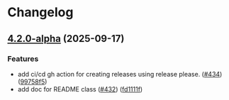 # Changelog

## [4.2.0-alpha](https://github.com/Altinn/altinn-authorization-tmp/compare/Altinn.Authorization.PEP-v4.1.3-alpha...Altinn.Authorization.PEP-v4.2.0-alpha) (2025-09-17)


### Features

* add ci/cd gh action for creating releases using release please. ([#434](https://github.com/Altinn/altinn-authorization-tmp/issues/434)) ([99758f5](https://github.com/Altinn/altinn-authorization-tmp/commit/99758f5f6a307905ffe957f0f37cc8fa4a233ed4))
* add doc for README class ([#432](https://github.com/Altinn/altinn-authorization-tmp/issues/432)) ([fd1111f](https://github.com/Altinn/altinn-authorization-tmp/commit/fd1111f7910f415facb068e25ff82889dad47964))
